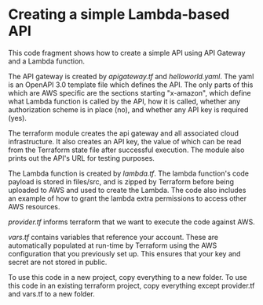 Creating a simple Lambda-based API
==================================

This code fragment shows how to create a simple API using API Gateway and a Lambda function.

The API gateway is created by _apigateway.tf_ and _helloworld.yaml_. The yaml is an OpenAPI 3.0 template file which defines the API. The only parts of this which are AWS specific are the sections starting "x-amazon", which define what Lambda function is called by the API, how it is called, whether any authorization scheme is in place (no), and whether any API key is required (yes). 

The terraform module creates the api gateway and all associated cloud infrastructure. It also creates an API key, the value of which can be read from the Terraform state file after successful execution.  The module also prints out the API's URL for testing purposes. 

The Lambda function is created by _lambda.tf_. The lambda function's code payload is stored in files/src, and is zipped by Terraform before being uploaded to AWS and used to create the Lambda. The code also includes an example of how to grant the lambda extra permissions to access other AWS resources.

_provider.tf_ informs terraform that we want to execute the code against AWS. 

_vars.tf_ contains variables that reference your account. These are automatically populated at run-time by Terraform using the AWS configuration that you previously set up. This ensures that your key and secret are not stored in public. 

To use this code in a new project, copy everything to a new folder. To use this code in an existing terraform project, copy everything except provider.tf and vars.tf to a new folder. 